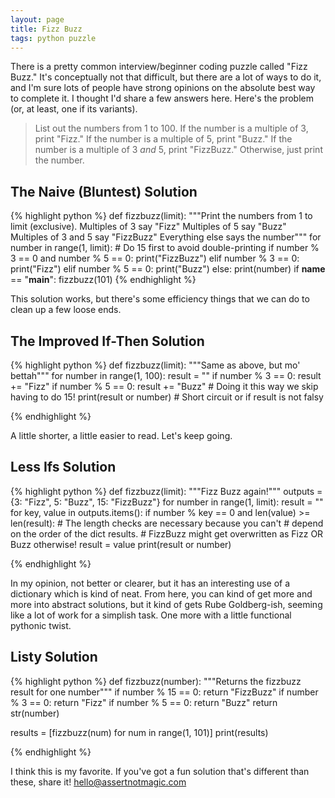 ```yaml
---
layout: page
title: Fizz Buzz
tags: python puzzle
---
```


There is a pretty common interview/beginner coding puzzle called "Fizz Buzz."  It's conceptually not that difficult, but there are a lot of ways to do it, and I'm sure lots of people have strong opinions on the absolute best way to complete it.  I thought I'd share a few answers here.  Here's the problem (or, at least, one if its variants).

> List out the numbers from 1 to 100.  If the number is a multiple of 3, print "Fizz."  If the number is a multiple of 5, print "Buzz."  If the number is a multiple of 3 *and* 5, print "FizzBuzz."  Otherwise, just print the number.

## The Naive (Bluntest) Solution

{% highlight python %}
def fizzbuzz(limit):
    """Print the numbers from 1 to limit (exclusive).
    Multiples of 3 say "Fizz"
    Multiples of 5 say "Buzz"
    Multiples of 3 and 5 say "FizzBuzz"
    Everything else says the number"""
    for number in range(1, limit):
        # Do 15 first to avoid double-printing
        if number % 3 == 0 and number % 5 == 0:
            print("FizzBuzz")
        elif number % 3 == 0:
            print("Fizz")
        elif number % 5 == 0:
            print("Buzz")
        else:
            print(number)
if __name__ == "__main__":
    fizzbuzz(101)
{% endhighlight %}

This solution works, but there's some efficiency things that we can do to clean up a few loose ends.

## The Improved If-Then Solution

{% highlight python %}
def fizzbuzz(limit):
    """Same as above, but mo' bettah"""
    for number in range(1, 100):
        result = ""
        if number % 3 == 0: result += "Fizz"
        if number % 5 == 0: result += "Buzz"
        # Doing it this way we skip having to do 15!
        print(result or number) # Short circuit or if result is not falsy

{% endhighlight %}

A little shorter, a little easier to read.  Let's keep going.

## Less Ifs Solution

{% highlight python %}
def fizzbuzz(limit):
    """Fizz Buzz again!"""
    outputs = {3: "Fizz",
                5: "Buzz",
                15: "FizzBuzz"}
    for number in range(1, limit):
        result = ""
        for key, value in outputs.items():
            if number % key == 0 and len(value) >= len(result):
                # The length checks are necessary because you can't
                # depend on the order of the dict results.
                # FizzBuzz might get overwritten as Fizz OR Buzz otherwise!
                result = value
        print(result or number)

{% endhighlight %}

In my opinion, not better or clearer, but it has an interesting use of a dictionary which is kind of neat.  From here, you can kind of get more and more into abstract solutions, but it kind of gets Rube Goldberg-ish, seeming like a lot of work for a simplish task.  One more with a little functional pythonic twist.

## Listy Solution

{% highlight python %}
def fizzbuzz(number):
    """Returns the fizzbuzz result for one number"""
    if number % 15 == 0: return "FizzBuzz"
    if number % 3 == 0: return "Fizz"
    if number % 5 == 0: return "Buzz"
    return str(number)

results = [fizzbuzz(num) for num in range(1, 101)]
print(results)

{% endhighlight %}

I think this is my favorite.  If you've got a fun solution that's different than these, share it!  hello@assertnotmagic.com